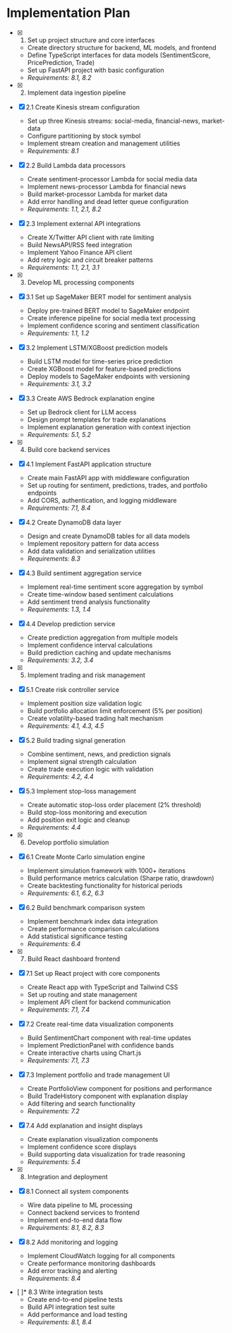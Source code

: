 # Implementation Plan

- [x] 1. Set up project structure and core interfaces






  - Create directory structure for backend, ML models, and frontend
  - Define TypeScript interfaces for data models (SentimentScore, PricePrediction, Trade)
  - Set up FastAPI project with basic configuration
  - _Requirements: 8.1, 8.2_

- [x] 2. Implement data ingestion pipeline



- [x] 2.1 Create Kinesis stream configuration


  - Set up three Kinesis streams: social-media, financial-news, market-data
  - Configure partitioning by stock symbol
  - Implement stream creation and management utilities
  - _Requirements: 8.1_

- [x] 2.2 Build Lambda data processors

  - Create sentiment-processor Lambda for social media data
  - Implement news-processor Lambda for financial news
  - Build market-processor Lambda for market data
  - Add error handling and dead letter queue configuration
  - _Requirements: 1.1, 2.1, 8.2_

- [x] 2.3 Implement external API integrations



  - Create X/Twitter API client with rate limiting
  - Build NewsAPI/RSS feed integration
  - Implement Yahoo Finance API client
  - Add retry logic and circuit breaker patterns
  - _Requirements: 1.1, 2.1, 3.1_

- [x] 3. Develop ML processing components





- [x] 3.1 Set up SageMaker BERT model for sentiment analysis


  - Deploy pre-trained BERT model to SageMaker endpoint
  - Create inference pipeline for social media text processing
  - Implement confidence scoring and sentiment classification
  - _Requirements: 1.1, 1.2_

- [x] 3.2 Implement LSTM/XGBoost prediction models


  - Build LSTM model for time-series price prediction
  - Create XGBoost model for feature-based predictions
  - Deploy models to SageMaker endpoints with versioning
  - _Requirements: 3.1, 3.2_

- [x] 3.3 Create AWS Bedrock explanation engine





  - Set up Bedrock client for LLM access
  - Design prompt templates for trade explanations
  - Implement explanation generation with context injection
  - _Requirements: 5.1, 5.2_

- [x] 4. Build core backend services










- [x] 4.1 Implement FastAPI application structure

  - Create main FastAPI app with middleware configuration
  - Set up routing for sentiment, predictions, trades, and portfolio endpoints
  - Add CORS, authentication, and logging middleware
  - _Requirements: 7.1, 8.4_

- [x] 4.2 Create DynamoDB data layer


  - Design and create DynamoDB tables for all data models
  - Implement repository pattern for data access
  - Add data validation and serialization utilities
  - _Requirements: 8.3_

- [x] 4.3 Build sentiment aggregation service





  - Implement real-time sentiment score aggregation by symbol
  - Create time-window based sentiment calculations
  - Add sentiment trend analysis functionality
  - _Requirements: 1.3, 1.4_

- [x] 4.4 Develop prediction service








  - Create prediction aggregation from multiple models
  - Implement confidence interval calculations
  - Build prediction caching and update mechanisms
  - _Requirements: 3.2, 3.4_

- [x] 5. Implement trading and risk management




- [x] 5.1 Create risk controller service


  - Implement position size validation logic
  - Build portfolio allocation limit enforcement (5% per position)
  - Create volatility-based trading halt mechanism
  - _Requirements: 4.1, 4.3, 4.5_

- [x] 5.2 Build trading signal generation


  - Combine sentiment, news, and prediction signals
  - Implement signal strength calculation
  - Create trade execution logic with validation
  - _Requirements: 4.2, 4.4_

- [x] 5.3 Implement stop-loss management


  - Create automatic stop-loss order placement (2% threshold)
  - Build stop-loss monitoring and execution
  - Add position exit logic and cleanup
  - _Requirements: 4.4_

- [x] 6. Develop portfolio simulation




- [x] 6.1 Create Monte Carlo simulation engine


  - Implement simulation framework with 1000+ iterations
  - Build performance metrics calculation (Sharpe ratio, drawdown)
  - Create backtesting functionality for historical periods
  - _Requirements: 6.1, 6.2, 6.3_

- [x] 6.2 Build benchmark comparison system


  - Implement benchmark index data integration
  - Create performance comparison calculations
  - Add statistical significance testing
  - _Requirements: 6.4_

- [x] 7. Build React dashboard frontend

- [x] 7.1 Set up React project with core components

  - Create React app with TypeScript and Tailwind CSS
  - Set up routing and state management
  - Implement API client for backend communication
  - _Requirements: 7.1, 7.4_

- [x] 7.2 Create real-time data visualization components
  - Build SentimentChart component with real-time updates
  - Implement PredictionPanel with confidence bands
  - Create interactive charts using Chart.js
  - _Requirements: 7.1, 7.3_

- [x] 7.3 Implement portfolio and trade management UI
  - Create PortfolioView component for positions and performance
  - Build TradeHistory component with explanation display
  - Add filtering and search functionality
  - _Requirements: 7.2_

- [x] 7.4 Add explanation and insight displays
  - Create explanation visualization components
  - Implement confidence score displays
  - Build supporting data visualization for trade reasoning
  - _Requirements: 5.4_

- [x] 8. Integration and deployment



- [x] 8.1 Connect all system components


  - Wire data pipeline to ML processing
  - Connect backend services to frontend
  - Implement end-to-end data flow
  - _Requirements: 8.1, 8.2, 8.3_

- [x] 8.2 Add monitoring and logging


  - Implement CloudWatch logging for all components
  - Create performance monitoring dashboards
  - Add error tracking and alerting
  - _Requirements: 8.4_

- [ ]* 8.3 Write integration tests
  - Create end-to-end pipeline tests
  - Build API integration test suite
  - Add performance and load testing
  - _Requirements: 8.1, 8.4_
